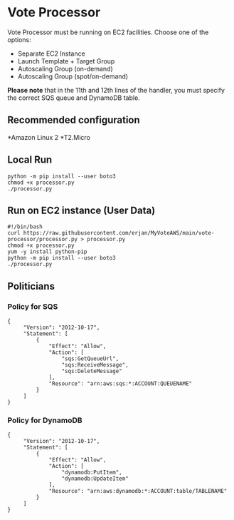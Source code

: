 # Vote Processor

Vote Processor must be running on EC2 facilities. Choose one of the options:

* Separate EC2 Instance
* Launch Template + Target Group
* Autoscaling Group (on-demand)
* Autoscaling Group (spot/on-demand)

**Please note** that in the 11th and 12th lines of the handler, you must specify the correct SQS queue and DynamoDB table.

## Recommended configuration

*Amazon Linux 2
*T2.Micro

## Local Run
```
python -m pip install --user boto3
chmod +x processor.py
./processor.py
```

## Run on EC2 instance (User Data)
```
#!/bin/bash
curl https://raw.githubusercontent.com/erjan/MyVoteAWS/main/vote-processor/processor.py > processor.py
chmod +x processor.py
yum -y install python-pip
python -m pip install --user boto3
./processor.py
```

## Politicians

### Policy for SQS

```
{
     "Version": "2012-10-17",
     "Statement": [
         {
             "Effect": "Allow",
             "Action": [
                 "sqs:GetQueueUrl",
                 "sqs:ReceiveMessage",
                 "sqs:DeleteMessage"
             ],
             "Resource": "arn:aws:sqs:*:ACCOUNT:QUEUENAME"
         }
     ]
}
```

### Policy for DynamoDB

```
{
     "Version": "2012-10-17",
     "Statement": [
         {
             "Effect": "Allow",
             "Action": [
                 "dynamodb:PutItem",
                 "dynamodb:UpdateItem"
             ],
             "Resource": "arn:aws:dynamodb:*:ACCOUNT:table/TABLENAME"
         }
     ]
}
```
